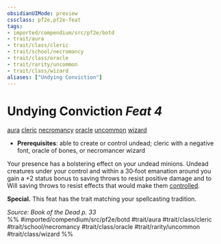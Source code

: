 ```yaml
---
obsidianUIMode: preview
cssclass: pf2e,pf2e-feat
tags:
- imported/compendium/src/pf2e/botd
- trait/aura
- trait/class/cleric
- trait/school/necromancy
- trait/class/oracle
- trait/rarity/uncommon
- trait/class/wizard
aliases: ["Undying Conviction"]
---
```

# Undying Conviction  *Feat 4*  
[aura](rules/traits/aura.md)  [cleric](rules/traits/cleric.md)  [necromancy](necromancy.md)  [oracle](rules/traits/oracle-apg.md)  [uncommon](uncommon.md)  [wizard](rules/traits/wizard.md)  

- **Prerequisites**: able to create or control undead; cleric with a negative font, oracle of bones, or necromancer wizard

Your presence has a bolstering effect on your undead minions. Undead creatures under your control and within a 30‑foot emanation around you gain a +2 status bonus to saving throws to resist positive damage and to Will saving throws to resist effects that would make them [controlled](conditions.md#Controlled).

**Special.** This feat has the trait matching your spellcasting tradition.

*Source: Book of the Dead p. 33*  
%% #imported/compendium/src/pf2e/botd #trait/aura #trait/class/cleric #trait/school/necromancy #trait/class/oracle #trait/rarity/uncommon #trait/class/wizard %%